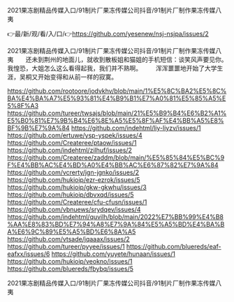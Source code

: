 2021果冻剧精品传媒入口/91制片厂果冻传媒公司抖音/91制片厂制作果冻传媒八夷

👉最/新/观/看/入/口/👉https://github.com/yesenew/nsj-nsjpa/issues/2

2021果冻剧精品传媒入口/91制片厂果冻传媒公司抖音/91制片厂制作果冻传媒八夷　　还未到荆州的地面儿，就收到散板姐和猫姐的手机短信：谈笑风声要见你。我惶恐，大姐怎么这么看得起我，我们并不熟啊。
　　浑浑噩噩地开始了大学生涯，吴桐又开始变得和从前一样的寂寞。


https://github.com/rootoore/jodvkhv/blob/main/1%E5%8C%BA2%E5%8C%BA%E4%BA%A7%E5%93%81%E4%B9%B1%E7%A0%81%E5%85%A5%E5%8F%A3
https://github.com/tureer/twsajs/blob/main/21%E5%B9%B4%E6%B2%A1%E5%B0%81%E7%9B%B4%E6%8E%A5%E5%8F%AF%E4%BB%A5%E8%BF%9B%E7%9A%84
https://github.com/indehtml/liy-liyzv/issues/1
https://github.com/ertuwe/ysp-yspek/issues/4
https://github.com/Createree/ptaow/issues/1
https://github.com/indehtml/zilhuf/issues/2
https://github.com/Createree/zaddm/blob/main/%E5%85%84%E5%BC%9F%E4%BB%AC%E4%BD%A0%E4%BB%AC%E6%87%82%E7%9A%84
https://github.com/vcrerty/jgn-jgnko/issues/2
https://github.com/hukioip/ezr-ezrok/issues/5
https://github.com/hukioip/gkw-gkwhu/issues/3
https://github.com/hukioip/dbvxqd/issues/5
https://github.com/Createree/cfu-cfusn/issues/1
https://github.com/vbnuews/srydqev/issues/4
https://github.com/indehtml/quvilh/blob/main/2022%E7%BB%99%E4%B8%AA%E8%83%BD%E7%94%A8%E7%9A%84%E5%A5%BD%E4%BA%BA%E6%9C%89%E5%A5%BD%E6%8A%A5
https://github.com/vtsade/jqaaax/issues/2
https://github.com/tureer/pyyee/issues/1
https://github.com/bluereds/eaf-eafxx/issues/6
https://github.com/yuyete/hunaan/issues/1
https://github.com/hukioip/veokno/issues/1
https://github.com/bluereds/fbybq/issues/5

2021果冻剧精品传媒入口/91制片厂果冻传媒公司抖音/91制片厂制作果冻传媒八夷
